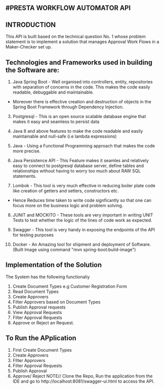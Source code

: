 
#PRESTA WORKFLOW AUTOMATOR API
--------------------------

INTRODUCTION
-------------

This API is built based on the technical question No. 1 whose problem statement is to implement 
a solution that manages Approval Work Flows in a Maker-Checker set up.

Technologies and Frameworks used in building the Software are:
---------------------------------------------------------------
1. Java Spring Boot - Well organised into controllers, entity, repositories with separation of concerns in the code. This makes
the code easily readable, debuggable and maintainable.
 - Moreover there is effective creation and destruction of objects in the Spring Boot Framework through Dependency Injection.
3. Postgresql - This is an open source scalable database engine that makes it easy and seamless to persist data
4. Java 8 and above features to make the code readable and easily maintainable and null-safe (i.e lambda expressions)
5. Java - Using a Functional Programming approach that makes the code more precise.
6. Java Persistence API - This Feature makes it seamles and relatively easy to connect to postgresql database server, 
define tables and relationships without having to worry too much about RAW SQL statements.

7. Lombok - This tool is very much effective in reducing boiler plate code like creation of getters and setters, constructors etc. 
- Hence Reduces time taken to write code signficantly so that one can focus more on the business logic and problem solving.

8. JUNIT and MOCKITO - These tools are very important in writing UNIT Tests to test whether the logic of the lines of code work as expected.

8. Swagger - This tool is very handy in exposing the endpoints of the API for testing purposes 
9. Docker - An Amazing tool for shipment and deployment of Software.
    (Built Image using command "mvn spring-boot:build-image")





Implementation of the Solution
------------------------------

The System has the following functionaliy
1. Create Document Types e.g Customer Registration Form
2. Read Document Types
3. Create Approvers
4. Filter Approvers based on Document Types
5. Publish Approval requests
6. View  Approval Requests
7. Filter Approval Requests
8. Approve or Reject an Request.




To Run the APplication
-----------------------
1. First Create Document Types 
2. Create Approvers
3. FIlter Approvers
4. Filter Approval Requests
5. Publish Approval
6. Approve/ Reject
NOTE//
Clone the Repo, Run the application from the IDE and go to http://localhost:8081/swagger-ui.html to access the API.






